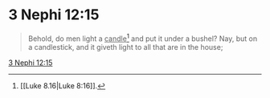 # 3 Nephi 12:15

> Behold, do men light a <u>candle</u>[^a] and put it under a bushel? Nay, but on a candlestick, and it giveth light to all that are in the house;

[3 Nephi 12:15](https://www.churchofjesuschrist.org/study/scriptures/bofm/3-ne/12?lang=eng&id=p15#p15)


[^a]: [[Luke 8.16|Luke 8:16]].  
